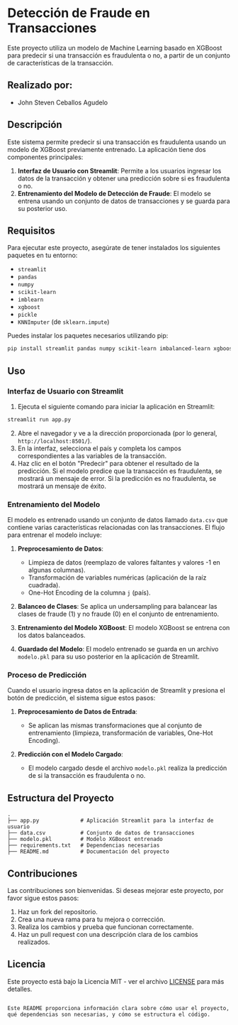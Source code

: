 # Detección de Fraude en Transacciones

Este proyecto utiliza un modelo de Machine Learning basado en XGBoost para predecir si una transacción es fraudulenta o no, a partir de un conjunto de características de la transacción.


## Realizado por:

- John Steven Ceballos Agudelo

## Descripción

Este sistema permite predecir si una transacción es fraudulenta usando un modelo de XGBoost previamente entrenado. La aplicación tiene dos componentes principales:

1. **Interfaz de Usuario con Streamlit**: Permite a los usuarios ingresar los datos de la transacción y obtener una predicción sobre si es fraudulenta o no.
2. **Entrenamiento del Modelo de Detección de Fraude**: El modelo se entrena usando un conjunto de datos de transacciones y se guarda para su posterior uso.

## Requisitos

Para ejecutar este proyecto, asegúrate de tener instalados los siguientes paquetes en tu entorno:

- `streamlit`
- `pandas`
- `numpy`
- `scikit-learn`
- `imblearn`
- `xgboost`
- `pickle`
- `KNNImputer` (de `sklearn.impute`)

Puedes instalar los paquetes necesarios utilizando pip:

```bash
pip install streamlit pandas numpy scikit-learn imbalanced-learn xgboost
```

## Uso

### Interfaz de Usuario con Streamlit

1. Ejecuta el siguiente comando para iniciar la aplicación en Streamlit:

```bash
streamlit run app.py
```

2. Abre el navegador y ve a la dirección proporcionada (por lo general, `http://localhost:8501/`).
3. En la interfaz, selecciona el país y completa los campos correspondientes a las variables de la transacción.
4. Haz clic en el botón "Predecir" para obtener el resultado de la predicción. Si el modelo predice que la transacción es fraudulenta, se mostrará un mensaje de error. Si la predicción es no fraudulenta, se mostrará un mensaje de éxito.

### Entrenamiento del Modelo

El modelo es entrenado usando un conjunto de datos llamado `data.csv` que contiene varias características relacionadas con las transacciones. El flujo para entrenar el modelo incluye:

1. **Preprocesamiento de Datos**:
   - Limpieza de datos (reemplazo de valores faltantes y valores -1 en algunas columnas).
   - Transformación de variables numéricas (aplicación de la raíz cuadrada).
   - One-Hot Encoding de la columna `j` (país).
   
2. **Balanceo de Clases**: Se aplica un undersampling para balancear las clases de fraude (1) y no fraude (0) en el conjunto de entrenamiento.

3. **Entrenamiento del Modelo XGBoost**: El modelo XGBoost se entrena con los datos balanceados.

4. **Guardado del Modelo**: El modelo entrenado se guarda en un archivo `modelo.pkl` para su uso posterior en la aplicación de Streamlit.

### Proceso de Predicción

Cuando el usuario ingresa datos en la aplicación de Streamlit y presiona el botón de predicción, el sistema sigue estos pasos:

1. **Preprocesamiento de Datos de Entrada**:
   - Se aplican las mismas transformaciones que al conjunto de entrenamiento (limpieza, transformación de variables, One-Hot Encoding).
   
2. **Predicción con el Modelo Cargado**:
   - El modelo cargado desde el archivo `modelo.pkl` realiza la predicción de si la transacción es fraudulenta o no.

## Estructura del Proyecto

```plaintext
.
├── app.py             # Aplicación Streamlit para la interfaz de usuario
├── data.csv           # Conjunto de datos de transacciones
├── modelo.pkl         # Modelo XGBoost entrenado
├── requirements.txt   # Dependencias necesarias
├── README.md          # Documentación del proyecto
```

## Contribuciones

Las contribuciones son bienvenidas. Si deseas mejorar este proyecto, por favor sigue estos pasos:

1. Haz un fork del repositorio.
2. Crea una nueva rama para tu mejora o corrección.
3. Realiza los cambios y prueba que funcionan correctamente.
4. Haz un pull request con una descripción clara de los cambios realizados.

## Licencia

Este proyecto está bajo la Licencia MIT - ver el archivo [LICENSE](LICENSE) para más detalles.
```

Este README proporciona información clara sobre cómo usar el proyecto, qué dependencias son necesarias, y cómo se estructura el código.